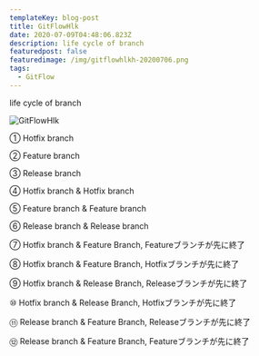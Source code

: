 ```yaml
---
templateKey: blog-post
title: GitFlowHlk
date: 2020-07-09T04:48:06.823Z
description: life cycle of branch
featuredpost: false
featuredimage: /img/gitflowhlkh-20200706.png
tags:
  - GitFlow
---
```

life cycle of branch

![GitFlowHlk](/img/gitflowhlkh-20200706.png)

①	Hotfix branch

②	Feature branch

③	Release branch

④	Hotfix branch & Hotfix branch

⑤	Feature branch & Feature branch

⑥	Release branch & Release branch

⑦	Hotfix branch & Feature Branch, Featureブランチが先に終了

⑧	Hotfix branch & Feature Branch, Hotfixブランチが先に終了

⑨	Hotfix branch & Release Branch, Releaseブランチが先に終了

⑩	Hotfix branch & Release Branch, Hotfixブランチが先に終了

⑪	Release branch & Feature Branch, Releaseブランチが先に終了

⑫	Release branch & Feature Branch, Featureブランチが先に終了